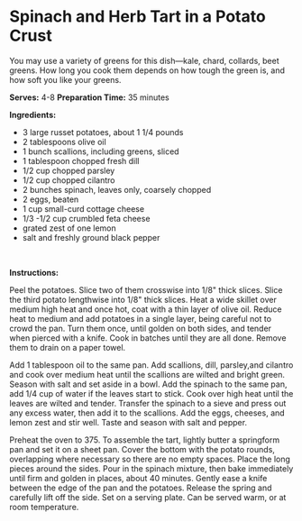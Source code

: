 Spinach and Herb Tart in a Potato Crust
=======================================

You may use a variety of greens for this dish—kale, chard, collards, beet greens. How long you cook them depends on how tough the green is, and how soft you like your greens.

**Serves:** 4-8
 **Preparation Time:** 35 minutes

**Ingredients:**

-   3 large russet potatoes, about 1 1/4 pounds
-   2 tablespoons olive oil
-   1 bunch scallions, including greens, sliced
-   1 tablespoon chopped fresh dill
-   1/2 cup chopped parsley
-   1/2 cup chopped cilantro
-   2 bunches spinach, leaves only, coarsely chopped
-   2 eggs, beaten
-   1 cup small-curd cottage cheese
-   1/3 -1/2 cup crumbled feta cheese
-   grated zest of one lemon
-   salt and freshly ground black pepper

 

**Instructions:**

Peel the potatoes. Slice two of them crosswise into 1/8" thick slices. Slice the third potato lengthwise into 1/8" thick slices. Heat a wide skillet over medium high heat and once hot, coat with a thin layer of olive oil. Reduce heat to medium and add potatoes in a single layer, being careful not to crowd the pan. Turn them once, until golden on both sides, and tender when pierced with a knife. Cook in batches until they are all done. Remove them to drain on a paper towel.

Add 1 tablespoon oil to the same pan. Add scallions, dill, parsley,and cilantro and cook over medium heat until the scallions are wilted and bright green. Season with salt and set aside in a bowl. Add the spinach to the same pan, add 1/4 cup of water if the leaves start to stick. Cook over high heat until the leaves are wilted and tender. Transfer the spinach to a sieve and press out any excess water, then add it to the scallions. Add the eggs, cheeses, and lemon zest and stir well. Taste and season with salt and pepper.

Preheat the oven to 375. To assemble the tart, lightly butter a springform pan and set it on a sheet pan. Cover the bottom with the potato rounds, overlapping where necessary so there are no empty spaces. Place the long pieces around the sides. Pour in the spinach mixture, then bake immediately until firm and golden in places, about 40 minutes. Gently ease a knife between the edge of the pan and the potatoes. Release the spring and carefully lift off the side. Set on a serving plate. Can be served warm, or at room temperature.
